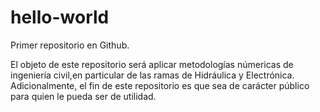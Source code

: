 # hello-world

Primer repositorio en Github. 

El objeto de este repositorio será aplicar metodologías númericas de ingeniería civil,en particular de las ramas de Hidráulica y Electrónica. Adicionalmente, el fin de este repositorio es que sea de carácter público para quien le pueda ser de utilidad.
